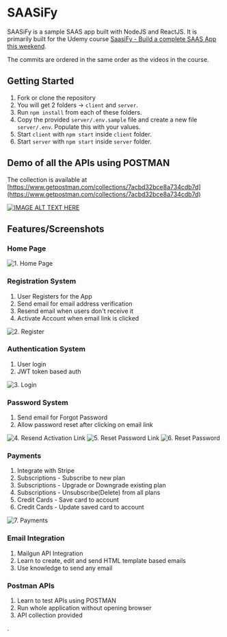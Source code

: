 # SAASiFy

SAASiFy is a sample SAAS app built with NodeJS and ReactJS. It is primarily built for the Udemy course [SaasiFy - Build a complete SAAS App this weekend](https://www.udemy.com/course/2786970).

The commits are ordered in the same order as the videos in the course.


## Getting Started

1. Fork or clone the repository
2. You will get 2 folders -> `client` and `server`.
3. Run `npm install` from each of these folders.
4. Copy the provided `server/.env.sample` file and create a new file `server/.env`. Populate this with your values.
4. Start `client` with `npm start` inside `client` folder.
5. Start `server` with `npm start` inside `server` folder.



## Demo of all the APIs using POSTMAN
The collection is available at [https://www.getpostman.com/collections/7acbd32bce8a734cdb7d](https://www.getpostman.com/collections/7acbd32bce8a734cdb7d)

[![IMAGE ALT TEXT HERE](https://img.youtube.com/vi/w22HbHNxhv0/0.jpg)](https://www.youtube.com/watch?v=w22HbHNxhv0)

## Features/Screenshots

### Home Page

![1. Home Page](xscreenshots/1.HomePage.png)

### Registration System

1. User Registers for the App
2. Send email for email address verification
3. Resend email when users don't receive it
4. Activate Account when email link is clicked

![2. Register](xscreenshots/2.Register.png)

### Authentication System

1. User login
2. JWT token based auth

![3. Login](xscreenshots/3.Login.png)

### Password System

1. Send email for Forgot Password
2. Allow password reset after clicking on email link

![4. Resend Activation Link](xscreenshots/4.ResendActivationLink.png)
![5. Reset Password Link](xscreenshots/5.ResetPasswordLink.png)
![6. Reset Password](xscreenshots/6.ResetPassword.png)

### Payments

1. Integrate with Stripe
2. Subscriptions - Subscribe to new plan
3. Subscriptions - Upgrade or Downgrade existing plan
4. Subscriptions - Unsubscribe(Delete) from all plans
5. Credit Cards - Save card to account
6. Credit Cards - Update saved card to account

![7. Payments](xscreenshots/7.Payments.png)


### Email Integration

1. Mailgun API Integration
2. Learn to create, edit and send HTML template based emails
3. Use knowledge to send any email

### Postman APIs

1. Learn to test APIs using POSTMAN
2. Run whole application without opening browser
3. API collection provided












.